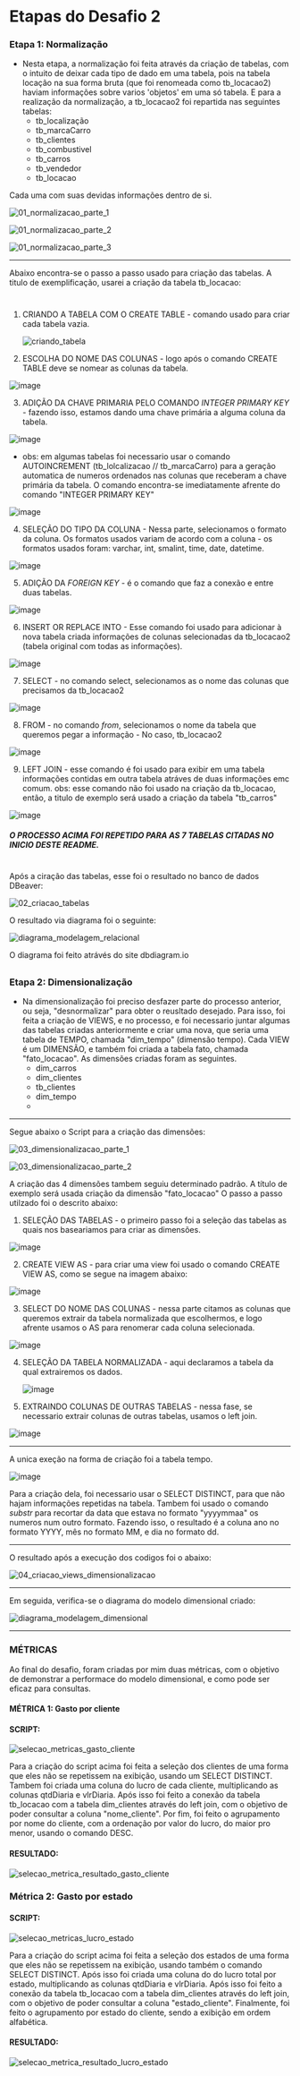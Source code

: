 # Etapas do Desafio 2

### Etapa 1: Normalização

- Nesta etapa, a normalização foi feita através da criação de tabelas, com o intuito de deixar cada tipo de dado em uma tabela, pois na tabela locação na sua forma bruta (que foi renomeada como tb_locacao2) haviam informações sobre varios 'objetos' em uma só tabela. E para a realização da normalização, a tb_locacao2 foi repartida nas seguintes tabelas:
     - tb_localização
     - tb_marcaCarro
     - tb_clientes
     - tb_combustivel
     - tb_carros
     - tb_vendedor
     - tb_locacao

Cada uma com suas devidas informações dentro de si.

![01_normalizacao_parte_1](https://github.com/user-attachments/assets/e13cc0cd-4527-4d23-befd-8a67f024dade)

![01_normalizacao_parte_2](https://github.com/user-attachments/assets/ecda6dcf-fd55-427d-827b-ceb9f2f3e305)

![01_normalizacao_parte_3](https://github.com/user-attachments/assets/1bb246cd-1d5a-451c-97eb-00a64eb93280)

---

Abaixo encontra-se o passo a passo usado para criação das tabelas. A titulo de exemplificação, usarei a criação da tabela tb_locacao:
#
  1. CRIANDO A TABELA COM O CREATE TABLE - comando usado para criar cada tabela vazia.
     
     ![criando_tabela](https://github.com/user-attachments/assets/5b2d0364-9cb8-41db-9064-7e1440b067dd)

  2. ESCOLHA DO NOME DAS COLUNAS - logo após o comando CREATE TABLE deve se nomear as colunas da tabela.
   
![image](https://github.com/user-attachments/assets/00bcf77e-5141-4b80-853c-9d9aa960b4a7)

  3. ADIÇÃO DA CHAVE PRIMARIA PELO COMANDO *INTEGER PRIMARY KEY* - fazendo isso, estamos dando uma chave primária a alguma coluna da tabela.

  ![image](https://github.com/user-attachments/assets/0310f341-963b-4e6a-8f9d-94a991154c7a)

  - obs: em algumas tabelas foi necessario usar o comando AUTOINCREMENT (tb_lolcalizacao // tb_marcaCarro) para a geração automatica de numeros ordenados nas colunas que receberam a chave primária da tabela. O comando encontra-se imediatamente afrente do comando "INTEGER PRIMARY KEY"

![image](https://github.com/user-attachments/assets/6da8e481-66a2-440f-8efe-fbbcadf78860)


  4. SELEÇÃO DO TIPO DA COLUNA - Nessa parte, selecionamos o formato da coluna. Os formatos usados variam de acordo com a coluna - os formatos usados foram: varchar, int, smalint, time, date, datetime.
     
  ![image](https://github.com/user-attachments/assets/e97446b1-0518-4952-825c-3698bd156662)

  5. ADIÇÃO DA *FOREIGN KEY* - é o comando que faz a conexão e entre duas tabelas.
      
![image](https://github.com/user-attachments/assets/d8d52af3-37b1-4e87-8d1d-6659b09037fa)

 
  6. INSERT OR REPLACE INTO - Esse comando foi usado para adicionar à nova tabela criada informações de colunas selecionadas da tb_locacao2 (tabela original com todas as informações).
  
 ![image](https://github.com/user-attachments/assets/f134014a-29d2-4898-996f-ba7ea197e606)

  7. SELECT - no comando select, selecionamos as o nome das colunas que precisamos da tb_locacao2
      
![image](https://github.com/user-attachments/assets/c3cab022-08bb-444e-9794-cfeb5efd97a0)

  8. FROM - no comando *from*, selecionamos o nome da tabela que queremos pegar a informação - No caso, tb_locacao2

![image](https://github.com/user-attachments/assets/afe98aaa-2c08-497c-8920-c862eae40811)


   9. LEFT JOIN - esse comando é foi usado para exibir em uma tabela informações contidas em outra tabela atráves de duas informações emc comum.
      obs: esse comando não foi usado na criação da tb_locacao, então, a titulo de exemplo será usado a criação da tabela "tb_carros"

![image](https://github.com/user-attachments/assets/e6bcfd48-8463-4977-8661-2706fef70d55)

##### O PROCESSO ACIMA FOI REPETIDO PARA AS 7 TABELAS CITADAS NO INICIO DESTE README.

#

Após a ciração das tabelas, esse foi o resultado no banco de dados DBeaver:

![02_criacao_tabelas](https://github.com/user-attachments/assets/7fded523-9fa2-4396-9004-ee2c8c04b335)

O resultado via diagrama foi o seguinte:

![diagrama_modelagem_relacional](https://github.com/user-attachments/assets/835fa188-a175-45e2-a3ec-a0a33b0cd2bb)

O diagrama foi feito atrávés do site dbdiagram.io

##

### Etapa 2: Dimensionalização

- Na dimensionalização foi preciso desfazer parte do processo anterior, ou seja, "desnormalizar" para obter o reusltado desejado. Para isso, foi feita a criação de VIEWS, e no processo, e foi necessario juntar algumas das tabelas criadas anteriormente e criar uma nova, que seria uma tabela de TEMPO, chamada "dim_tempo" (dimensão tempo). Cada VIEW é um DIMENSÃO, e também foi criada a tabela fato, chamada "fato_locacao". As dimensões criadas foram as seguintes.
     - dim_carros
     - dim_clientes
     - tb_clientes
     - dim_tempo
     - 
--- 

Segue abaixo o Script para a criação das dimensões:

  ![03_dimensionalizacao_parte_1](https://github.com/user-attachments/assets/94eb05dc-909e-49a8-9f55-343b2788d830)
  
![03_dimensionalizacao_parte_2](https://github.com/user-attachments/assets/029b1bed-1484-45e3-afe6-5a265898339c)

A criação das 4 dimensões tambem seguiu determinado padrão. A título de exemplo será usada criação da dimensão "fato_locacao" O passo a passo utilzado foi o descrito abaixo:

1. SELEÇÃO DAS TABELAS - o primeiro passo foi a seleção das tabelas as quais nos baseariamos para criar as dimensões.

![image](https://github.com/user-attachments/assets/5a908f40-2708-46bb-aef4-f24f9c6e66be)

2. CREATE VIEW AS - para criar uma view foi usado o comando CREATE VIEW AS, como se segue na imagem abaixo:

![image](https://github.com/user-attachments/assets/dde4067c-8f03-4490-8cf2-81a1a7778e4d)


3. SELECT DO NOME DAS COLUNAS - nessa parte citamos as colunas que queremos extrair da tabela normalizada que escolhermos, e logo afrente usamos o AS para renomerar cada coluna selecionada.
   
![image](https://github.com/user-attachments/assets/9c18bc86-189a-4769-b08a-203bf317cca8)

4. SELEÇÃO DA TABELA NORMALIZADA - aqui declaramos a tabela da qual extrairemos os dados.

   ![image](https://github.com/user-attachments/assets/c3addf9e-f226-44da-8511-b5059072799d)

5. EXTRAINDO COLUNAS DE OUTRAS TABELAS - nessa fase, se necessario extrair colunas de outras tabelas, usamos o left join.

![image](https://github.com/user-attachments/assets/edededcd-5c2a-46ad-bdb7-76d622c93369)

---

A unica exeção na forma de criação foi a tabela tempo.

![image](https://github.com/user-attachments/assets/40e25991-4007-434d-8c5d-4d1d86774937)

Para a criação dela, foi necessario usar o SELECT DISTINCT, para que não hajam informações repetidas na tabela. Tambem foi usado o comando *substr* para recortar da data que estava no formato "yyyymmaa" os numeros num outro formato. Fazendo isso, o resultado é a coluna ano no formato YYYY, mês no formato MM, e dia no formato dd.

---

O resultado após a execução dos codigos foi o abaixo:

![04_criacao_views_dimensionalizacao](https://github.com/user-attachments/assets/23e5d719-2997-485e-a7d4-20ad6ca3be1a)

---

Em seguida, verifica-se o diagrama do modelo dimensional criado:

![diagrama_modelagem_dimensional](https://github.com/user-attachments/assets/82f52f9d-5865-4213-b71b-78850da5cb4c)

---

### MÉTRICAS

Ao final do desafio, foram criadas por mim duas métricas, com o objetivo de demonstrar a performace do modelo dimensional, e como pode ser eficaz para consultas.

#### MÉTRICA 1: Gasto por cliente

  #### SCRIPT:

![selecao_metricas_gasto_cliente](https://github.com/user-attachments/assets/be1d54d7-8555-4de0-abeb-1de312b94a01)

Para a criação do script acima foi feita a seleção dos clientes de uma forma que eles não se repetissem na exibição, usando um SELECT DISTINCT. Tambem foi criada uma coluna do lucro de cada cliente, multiplicando as colunas qtdDiaria e vlrDiaria. Após isso foi feito a conexão da tabela tb_locacao com a tabela dim_clientes através do left join, com o objetivo de poder consultar a coluna "nome_cliente". Por fim, foi feito o agrupamento por nome do cliente, com a ordenação por valor do lucro, do maior pro menor, usando o comando DESC.

#### RESULTADO:

![selecao_metrica_resultado_gasto_cliente](https://github.com/user-attachments/assets/fb39d1c2-77d2-49c8-9ee4-cde78d8f9832)

### Métrica 2: Gasto por estado

  #### SCRIPT:

![selecao_metricas_lucro_estado](https://github.com/user-attachments/assets/b9d81400-5a83-48eb-a0d8-30662a666f6a)

Para a criação do script acima foi feita a seleção dos estados de uma forma que eles não se repetissem na exibição, usando também o comando SELECT DISTINCT. Após isso foi criada uma coluna do do lucro total por estado, multiplicando as colunas qtdDiaria e vlrDiaria. Após isso foi feito a conexão da tabela tb_locacao com a tabela dim_clientes através do left join, com o objetivo de poder consultar a coluna "estado_cliente". Finalmente, foi feito o agrupamento por estado do cliente, sendo a exibição em ordem alfabética.

#### RESULTADO:

![selecao_metrica_resultado_lucro_estado](https://github.com/user-attachments/assets/6ec4bc97-0663-4e06-9fb0-501e409176f5)


